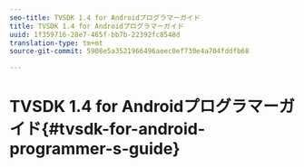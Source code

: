 ```yaml
---
seo-title: TVSDK 1.4 for Androidプログラマーガイド
title: TVSDK 1.4 for Androidプログラマーガイド
uuid: 1f359716-28e7-465f-bb7b-22392fc8548d
translation-type: tm+mt
source-git-commit: 5908e5a3521966496aeec0ef730e4a704fddfb68

---
```



# TVSDK 1.4 for Androidプログラマーガイド{#tvsdk-for-android-programmer-s-guide}

